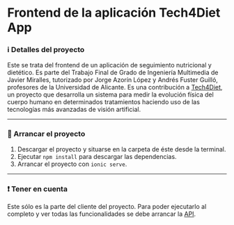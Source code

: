 # Frontend de la aplicación Tech4Diet App
### :information_source: Detalles del proyecto
Este se trata del frontend de un aplicación de seguimiento nutricional y dietético. 
Es parte del Trabajo Final de Grado de Ingeniería Multimedia de Javier Miralles, tutorizado por Jorge Azorín López y Andrés Fuster Guilló, profesores de la Universidad de Alicante. 
Es una contribución a [Tech4Diet](https://tech4d.ua.es/), un proyecto que desarrolla un sistema para medir la evolución física del 
cuerpo humano en determinados tratamientos haciendo uso de las tecnologías más avanzadas de visión artificial.

---
### :wrench: Arrancar el proyecto
1. Descargar el proyecto y situarse en la carpeta de éste desde la terminal.
2. Ejecutar ``npm install`` para descargar las dependencias.
3. Arrancar el proyecto con ``ionic serve``.

---
### :heavy_exclamation_mark: Tener en cuenta
Este sólo es la parte del cliente del proyecto. Para poder ejecutarlo al completo y ver todas las funcionalidades se debe arrancar la [API](https://github.com/javiimiralles/tech4diet_app_api).
